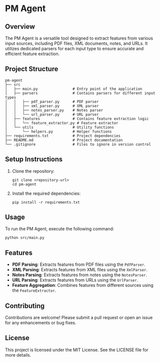 # PM Agent

## Overview
The PM Agent is a versatile tool designed to extract features from various input sources, including PDF files, XML documents, notes, and URLs. It utilizes dedicated parsers for each input type to ensure accurate and efficient feature extraction.

## Project Structure
```
pm-agent
├── src
│   ├── main.py                # Entry point of the application
│   ├── parsers                # Contains parsers for different input types
│   │   ├── pdf_parser.py      # PDF parser
│   │   ├── xml_parser.py      # XML parser
│   │   ├── notes_parser.py    # Notes parser
│   │   └── url_parser.py      # URL parser
│   ├── features               # Contains feature extraction logic
│   │   └── feature_extractor.py # Feature extractor
│   └── utils                  # Utility functions
│       └── helpers.py         # Helper functions
├── requirements.txt           # Project dependencies
├── README.md                  # Project documentation
└── .gitignore                 # Files to ignore in version control
```

## Setup Instructions
1. Clone the repository:
   ```
   git clone <repository-url>
   cd pm-agent
   ```

2. Install the required dependencies:
   ```
   pip install -r requirements.txt
   ```

## Usage
To run the PM Agent, execute the following command:
```
python src/main.py
```

## Features
- **PDF Parsing**: Extracts features from PDF files using the `PdfParser`.
- **XML Parsing**: Extracts features from XML files using the `XmlParser`.
- **Notes Parsing**: Extracts features from notes using the `NotesParser`.
- **URL Parsing**: Extracts features from URLs using the `UrlParser`.
- **Feature Aggregation**: Combines features from different sources using the `FeatureExtractor`.

## Contributing
Contributions are welcome! Please submit a pull request or open an issue for any enhancements or bug fixes.

## License
This project is licensed under the MIT License. See the LICENSE file for more details.